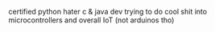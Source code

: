certified python hater
c & java dev
trying to do cool shit
into microcontrollers and overall IoT (not arduinos tho)

<!---
dzejkob83/dzejkob83 is a ✨ special ✨ repository because its `README.md` (this file) appears on your GitHub profile.
You can click the Preview link to take a look at your changes.
--->
